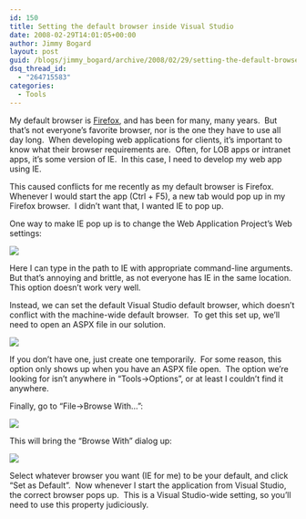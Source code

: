 ```yaml
---
id: 150
title: Setting the default browser inside Visual Studio
date: 2008-02-29T14:01:05+00:00
author: Jimmy Bogard
layout: post
guid: /blogs/jimmy_bogard/archive/2008/02/29/setting-the-default-browser-inside-visual-studio.aspx
dsq_thread_id:
  - "264715583"
categories:
  - Tools
---
```

My default browser is [Firefox](http://www.mozilla.com/en-US/firefox/), and has been for many, many years.&nbsp; But that&#8217;s not everyone&#8217;s favorite browser, nor is the one they have to use all day long.&nbsp; When developing web applications for clients, it&#8217;s important to know what their browser requirements are.&nbsp; Often, for LOB apps or intranet apps, it&#8217;s some version of IE.&nbsp; In this case, I need to develop my web app using IE.

This caused conflicts for me recently as my default browser is Firefox.&nbsp; Whenever I would start the app (Ctrl + F5), a new tab would pop up in my Firefox browser.&nbsp; I didn&#8217;t want that, I wanted IE to pop up.

One way to make IE pop up is to change the Web Application Project&#8217;s Web settings:

![](http://grabbagoftimg.s3.amazonaws.com/defbrowser_prop.PNG)

Here I can type in the path to IE with appropriate command-line arguments.&nbsp; But that&#8217;s annoying and brittle, as not everyone has IE in the same location.&nbsp; This option doesn&#8217;t work very well.

Instead, we can set the default Visual Studio default browser, which doesn&#8217;t conflict with the machine-wide default browser.&nbsp; To get this set up, we&#8217;ll need to open an ASPX file in our solution.

![](http://grabbagoftimg.s3.amazonaws.com/defbrowser_file.PNG)

If you don&#8217;t have one, just create one temporarily.&nbsp; For some reason, this option only shows up when you have an ASPX file open.&nbsp; The option we&#8217;re looking for isn&#8217;t anywhere in &#8220;Tools->Options&#8221;, or at least I couldn&#8217;t find it anywhere.

Finally, go to &#8220;File->Browse With&#8230;&#8221;:

 ![](http://grabbagoftimg.s3.amazonaws.com/defbrowser_menu.PNG)

This will bring the &#8220;Browse With&#8221; dialog up:

 ![](http://grabbagoftimg.s3.amazonaws.com/defbrowser_dialog.PNG)

Select whatever browser you want (IE for me) to be your default, and click &#8220;Set as Default&#8221;.&nbsp; Now whenever I start the application from Visual Studio, the correct browser pops up.&nbsp; This is a Visual Studio-wide setting, so you&#8217;ll need to use this property judiciously.